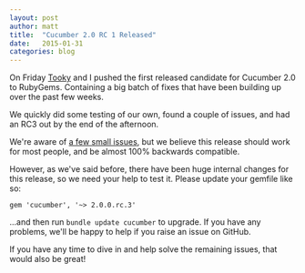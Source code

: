 ```yaml
---
layout: post
author: matt
title:  "Cucumber 2.0 RC 1 Released"
date:   2015-01-31
categories: blog
---
```


On Friday [Tooky](http://tooky.co.uk/) and I pushed the first released candidate for Cucumber 2.0 to RubyGems. Containing a big batch of fixes that have been 
building up over the past few weeks.

We quickly did some testing of our own, found a couple of issues, and had an RC3 out by the end of the afternoon.

We're aware of [a few small issues](https://github.com/cucumber/cucumber/issues?q=is%3Aopen+is%3Aissue+milestone%3A2.0), but we believe this release should work for most people, and be almost 100% backwards compatible.

However, as we've said before, there have been huge internal changes for this release, so we need your help to test it. Please update your gemfile like so:

```
gem 'cucumber', '~> 2.0.0.rc.3'
```

...and then run `bundle update cucumber` to upgrade. If you have any problems, we'll be happy to help if you raise an issue on GitHub.

If you have any time to dive in and help solve the remaining issues, that would also be great!
